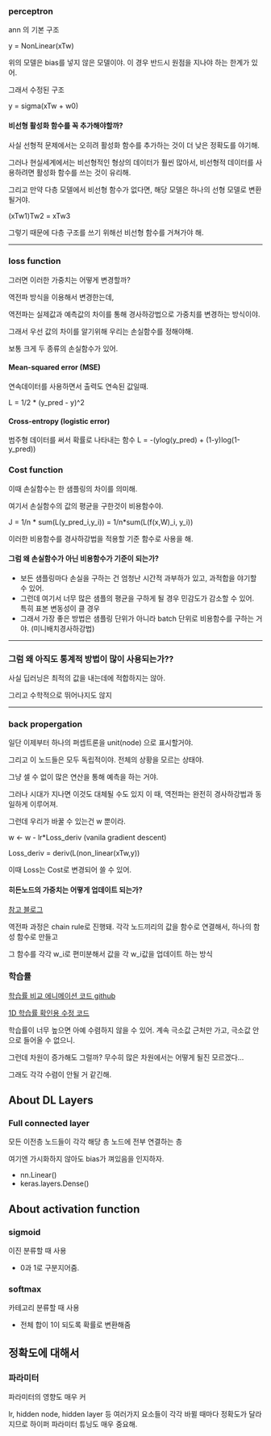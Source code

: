 ### perceptron

ann 의 기본 구조 

y = NonLinear(xTw)

위의 모델은 bias를 넣지 않은 모델이야. 이 경우 반드시 원점을 지나야 하는 한계가 있어.

그래서 수정된 구조

y = sigma(xTw + w0)

#### 비선형 활성화 함수를 꼭 추가해야할까?

사실 선형적 문제에서는 오히려 활성화 함수를 추가하는 것이 더 낮은 정확도를 야기해.

그러나 현실세계에서는 비선형적인 형상의 데이터가 훨씬 많아서, 비선형적 데이터를 사용하려면 활성화 함수를 쓰는 것이 유리해.

그리고 만약 다층 모델에서 비선형 함수가 없다면, 해당 모델은 하나의 선형 모델로 변환될거야.

(xTw1)Tw2 = xTw3

그렇기 때문에 다층 구조를 쓰기 위해선 비선형 함수를 거쳐가야 해.

---

### loss function

그러면 이러한 가중치는 어떻게 변경할까?

역전파 방식을 이용해서 변경한는데,

역전파는 실제값과 예측값의 차이를 통해 경사하강법으로 가중치를 변경하는 방식이야.

그래서 우선 값의 차이를 알기위해 우리는 손실함수를 정해야해.

보통 크게 두 종류의 손실함수가 있어.

#### Mean-squared error (MSE)

연속데이터를 사용하면서 출력도 연속된 값일때.

L = 1/2 * (y_pred - y)^2

#### Cross-entropy (logistic error)

범주형 데이터를 써서 확률로 나타내는 함수
L = -(ylog(y_pred) + (1-y)log(1-y_pred))


### Cost function

이때 손실함수는 한 샘플링의 차이를 의미해. 

여기서 손실함수의 값의 평균을 구한것이 비용함수야.

J = 1/n * sum(L(y_pred_i,y_i)) = 1/n*sum(L(f(x,W)_i, y_i))

이러한 비용함수를 경사하강법을 적용할 기준 함수로 사용을 해.

#### 그럼 왜 손실함수가 아닌 비용함수가 기준이 되는가?

- 보든 샘플링마다 손실을 구하는 건 엄청난 시간적 과부하가 있고, 과적합을 야기할 수 있어.
- 그런데 여기서 너무 많은 샘플의 평균을 구하게 될 경우 민감도가 감소할 수 있어. 특히 표본 변동성이 클 경우
- 그래서 가장 좋은 방법은 샘플링 단위가 아니라 batch 단위로 비용함수를 구하는 거야. (미니배치경사하강법)

---

### 그럼 왜 아직도 통계적 방법이 많이 사용되는가??

사실 딥러닝은 최적의 값을 내는데에 적합하지는 않아.

그리고 수학적으로 뛰어나지도 않지

---

### back propergation

일단 이제부터 하나의 퍼셉트론을 unit(node) 으로 표시할거야.

그리고 이 노드들은 모두 독립적이야. 전체의 상황을 모르는 상태야.

그냥 셀 수 없이 많은 연산을 통해 예측을 하는 거야.

그러나 시대가 지나면 이것도 대체될 수도 있지
이 때, 역전파는 완전히 경사하강법과 동일하게 이루어져.

그런데 우리가 바꿀 수 있는건 w 뿐이라.

w <- w - lr*Loss_deriv (vanila gradient descent)

Loss_deriv = deriv(L(non_linear(xTw,y))

이때 Loss는 Cost로 변경되어 쓸 수 있어. 

#### 히든노드의 가중치는 어떻게 업데이트 되는가?

[참고 블로그](https://amber-chaeeunk.tistory.com/18)

역전파 과정은 chain rule로 진행돼. 각각 노드끼리의 값을 함수로 연결해서, 하나의 함성 함수로 만들고

그 함수를 각각 w_i로 편미분해서 값을 각 w_i값을 업데이트 하는 방식 

### 학습률

[학습률 비교 에니메이션 코드 github](https://github.com/pablocpz/Gradient-Descent-Visualizations)

[1D 학습률 확인용 수정 코드](https://drive.google.com/file/d/1JlDZC_SSpwTR9Z8JnR0D07Q9Zh0xoHcl/view?usp=drive_link)

학습률이 너무 높으면 아예 수렴하지 않을 수 있어. 계속 극소값 근처만 가고, 극소값 안으로 들어올 수 없으니.

그런데 차원이 증가해도 그럴까? 무수히 많은 차원에서는 어떻게 될진 모르겠다...

그래도 각각 수렴이 안될 거 같긴해.

## About DL Layers

### Full connected layer

모든 이전층 노드들이 각각 해당 층 노드에 전부 연결하는 층

여기엔 가시화하지 않아도 bias가 껴있음을 인지하자.

- nn.Linear()
- keras.layers.Dense()

## About activation function

### sigmoid

이진 분류할 때 사용

- 0과 1로 구분지어줌.

### softmax

카테고리 분류할 때 사용

- 전체 합이 1이 되도록 확률로 변환해줌

## 정확도에 대해서

### 파라미터
파라미터의 영향도 매우 커

lr, hidden node, hidden layer 등 여러가지 요소들이 각각 바뀔 때마다 정확도가 달라지므로 
하이퍼 파라미터 튜닝도 매우 중요해.